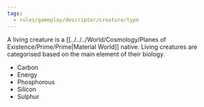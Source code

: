 ```yaml
---
tags:
  - rules/gameplay/descriptor/creature/type
---
```

A living creature is a [[../../../World/Cosmology/Planes of Existence/Prime/Prime|Material World]] native. Living creatures are categorised based on the main element of their biology.
- Carbon
- Energy
- Phosphorous
- Silicon
- Sulphur
